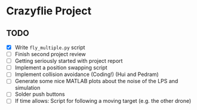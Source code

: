 # Crazyflie Project

## TODO


- [x] Write `fly_multiple.py` script
- [ ] Finish second project review
- [ ] Getting seriously started with project report
- [ ] Implement a position swapping script
- [ ] Implement collision avoidance (Coding!) (Hui and Pedram)
- [ ] Generate some nice MATLAB plots about the noise of the LPS and simulation
- [ ] Solder push buttons
- [ ] If time allows: Script for following a moving target (e.g. the other drone)

